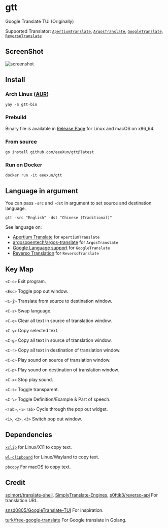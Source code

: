# gtt

Google Translate TUI (Originally)

Supported Translator:
[`ApertiumTranslate`](https://www.apertium.org/),
[`ArgosTranslate`](https://translate.argosopentech.com/),
[`GoogleTranslate`](https://translate.google.com/),
[`ReversoTranslate`](https://www.reverso.net/text-translation)

## ScreenShot

![screenshot](https://user-images.githubusercontent.com/58657914/213123592-5d8bccfb-ff80-4ad6-aaca-03b31c4c2c59.gif)

## Install

### Arch Linux ([AUR](https://aur.archlinux.org/packages/gtt-bin))

```
yay -S gtt-bin
```

### Prebuild

Binary file is available in [Release Page](https://github.com/eeeXun/gtt/releases) for Linux and macOS on x86_64.

### From source

```
go install github.com/eeeXun/gtt@latest
```

### Run on Docker

```
docker run -it eeexun/gtt
```

## Language in argument

You can pass `-src` and `-dst` in argument to set source and destination language.

```
gtt -src "English" -dst "Chinese (Traditional)"
```

See language on:

- [Apertium Translate](https://www.apertium.org/) for `ApertiumTranslate`
- [argosopentech/argos-translate](https://github.com/argosopentech/argos-translate#supported-languages) for `ArgosTranslate`
- [Google Language support](https://cloud.google.com/translate/docs/languages) for `GoogleTranslate`
- [Reverso Translation](https://www.reverso.net/text-translation) for `ReversoTranslate`

## Key Map

`<C-c>`
Exit program.

`<Esc>`
Toggle pop out window.

`<C-j>`
Translate from source to destination window.

`<C-s>`
Swap language.

`<C-q>`
Clear all text in source of translation window.

`<C-y>`
Copy selected text.

`<C-g>`
Copy all text in source of translation window.

`<C-r>`
Copy all text in destination of translation window.

`<C-o>`
Play sound on source of translation window.

`<C-p>`
Play sound on destination of translation window.

`<C-x>`
Stop play sound.

`<C-t>`
Toggle transparent.

`<C-\>`
Toggle Definition/Example & Part of speech.

`<Tab>`, `<S-Tab>`
Cycle through the pop out widget.

`<1>`, `<2>`, `<3>`
Switch pop out window.

## Dependencies

[`xclip`](https://github.com/astrand/xclip) for Linux/X11 to copy text.

[`wl-clipboard`](https://github.com/bugaevc/wl-clipboard) for Linux/Wayland to copy text.

`pbcopy` For macOS to copy text.

## Credit

[soimort/translate-shell](https://github.com/soimort/translate-shell),
[SimplyTranslate-Engines](https://codeberg.org/SimpleWeb/SimplyTranslate-Engines),
[s0ftik3/reverso-api](https://github.com/s0ftik3/reverso-api)
For translation URL.

[snsd0805/GoogleTranslate-TUI](https://github.com/snsd0805/GoogleTranslate-TUI) For inspiration.

[turk/free-google-translate](https://github.com/turk/free-google-translate) For Google translate in Golang.
